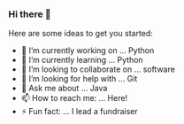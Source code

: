 ### Hi there 👋
Here are some ideas to get you started:

- 🔭 I’m currently working on ... Python
- 🌱 I’m currently learning ... Python
- 👯 I’m looking to collaborate on ... software
- 🤔 I’m looking for help with ... Git
- 💬 Ask me about ... Java
- 📫 How to reach me: ... Here! 
- ⚡ Fun fact: ... I lead a fundraiser 
